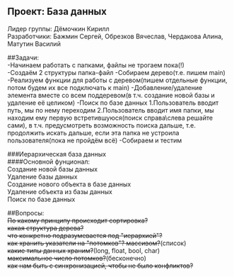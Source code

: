 ## Проект: База данных
Лидер группы: Дёмочкин Кирилл  
Разработчики: Бажмин Сергей, Обрезков Вячеслав, Чердакова Алина, Матутин Василий  

##Задачи:  
-Начинаем работать с папками, файлы не трогаем пока(!)  
 -Создаём 2 структуры папка-файл
 -Собираем дерево(т.е. пишем main)
 -Реализуем функции для работы с деревом(пишем отдельные функции, потом будем их все подключать к main)
  -Добавление/удаление элемента вместе со всем поддеревом(в т.ч. создание новой базы и удаление её целиком)
  -Поиск по базе данных
   1.Пользователь вводит путь, мы по нему переходим
   2.Пользователь вводит имя папки, мы находим ему первую встретившуюся(поиск справа\слева решайте сами), в т.ч. предусмотреть возможность поиска дальше, т.е. продолжить искать дальше, если эта папка не устроила пользователя(пока не пройдём всё)
 -Собираем и тестим
 
 
###Иерархическая база данных  
####Основной фунционал:  
Создание новой базы данных  
Удаление базы данных  
Создание нового объекта в базе данных  
Удаление объекта из базы данных  
Поиск по базе данных  

##Вопросы:  
 ~~По какому принципу происходит сортировка?~~  
 ~~какая структура дерева?~~  
 ~~что конкретно подразумевается под "иерархией"?~~  
 ~~как хранить указатели на "потомков"? массивом?~~(список)  
 ~~какие типы данных храним?~~(long, float, bool, char)   
 ~~максимальное число потомков?~~(бесконечно)  
 ~~как нам быть с синхронизацией, чтобы не было конфликтов?~~

